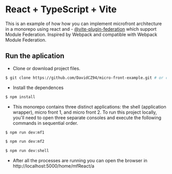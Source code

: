 # React + TypeScript + Vite

This is an example of how how you can implement microfront architecture in a monorepo
using react and - [@vite-plugin-federation]([https://github.com/vitejs/vite-plugin-react/blob/main/packages/plugin-react/README.md](https://www.npmjs.com/package/@originjs/vite-plugin-federation))
which support Module Federation. Inspired by Webpack and compatible with Webpack Module Federation.

## Run the aplication
  - Clone or download project files.
```sh
$ git clone https://github.com/DavidCZ94/micro-front-example.git # or clone your own fork
```
  - Install the dependences
  ```sh
$ npm install
```
  - This monorepo contains three distinct applications: the shell (application wrapper), micro front 1, and micro front 2. To run this project locally, you'll need to open three separate consoles and execute the following commands in sequential order.

  ```sh
$ npm run dev:mf1
```
  ```sh
$ npm run dev:mf2
```
  ```sh
$ npm run dev:shell
```

 - After all the processes are running you can open the browser in http://localhost:5000/home/mfReact/a
